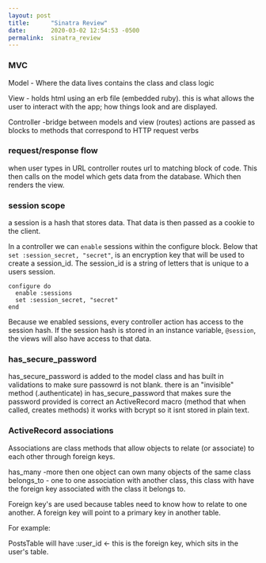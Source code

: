 ```yaml
---
layout: post
title:      "Sinatra Review"
date:       2020-03-02 12:54:53 -0500
permalink:  sinatra_review
---
```



###  MVC
Model - Where the data lives
contains the class and class logic

View - holds html using an erb file (embedded ruby). 
this is what allows the user to interact with the app; how things look and are displayed. 

Controller -bridge between models and view (routes)
actions are passed as blocks to methods that correspond to HTTP request verbs 

###  request/response flow
when user types in URL controller routes url to matching block of code. This then calls on the model which gets data from the database. Which then renders the view. 


###  session scope
a session is a hash that stores data. That data is then passed as a cookie to the client. 

In a controller we can `enable` sessions within the configure block. Below that `set :session_secret, "secret"`, is an encryption key that will be used to create a session_id. The session_id is a string of letters that is unique to a users session.
```
configure do
  enable :sessions
  set :session_secret, "secret"
end
```

Because we enabled sessions, every controller action has access to the session hash.
If the session hash is stored in an instance variable, `@session`, the views will also have access to that data.

###  has_secure_password
has_secure_password is added to the model class and has built in validations to make sure passowrd is not blank.
there is an "invisible" method (.authenticate) in has_secure_password that makes sure the password provided is correct
an ActiveRecord macro (method that when called, creates methods)
it works with bcrypt so it isnt stored in plain text. 

###  ActiveRecord associations
Associations are class methods that allow objects to relate (or associate) to each other through foreign keys. 

has_many -more then one object can own many objects of the same class 
belongs_to - one to one association with another class, this class with have the foreign key associated with the class it belongs to. 

Foreign key's are used because tables need to know how to relate to one another. A foreign key will point to a primary key in another table.  

For example:

PostsTable will have :user_id <- this is the foreign key, which sits in the user's table. 


